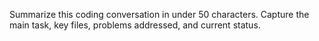 Summarize this coding conversation in under 50 characters.
Capture the main task, key files, problems addressed, and current status.
